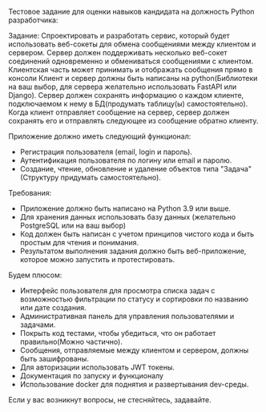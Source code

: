 Тестовое задание для оценки навыков кандидата на должность Python разработчика:

Задание:
Спроектировать и разработать сервис, который будет использовать веб-сокеты для обмена сообщениями между клиентом и сервером.
Сервер должен поддерживать несколько веб-сокет соединений одновременно и обмениваться сообщениями с клиентом.
Клиентская часть может принимать и отображать сообщения прямо в консоли
Клиент и сервер должны быть написаны на python(Библиотеки на ваш выбор, для сервера желательно использовать FastAPI или Django).
Сервер должен сохранять информацию о каждом клиенте, подключаемом к нему в БД(продумать таблицу(ы) самостоятельно).
Когда клиент отправляет сообщение на сервер, сервер должен сохранять его и отправлять следующее из сообщение обратно клиенту. 

Приложение должно иметь следующий функционал:
- Регистрация пользователя (email, login и пароль).
- Аутентификация пользователя по логину или email и паролю.
- Создание, чтение, обновление и удаление объектов типа "Задача"(Структуру придумать самостоятельно).

Требования:
- Приложение должно быть написано на Python 3.9 или выше.
- Для хранения данных использовать базу данных (желательно PostgreSQL или на ваш выбор)
- Код должен быть написан с учетом принципов чистого кода и быть простым для чтения и понимания.
- Результатом выполнения задания должно быть веб-приложение, которое можно запустить и протестировать.

Будем плюсом:
- Интерфейс пользователя для просмотра списка задач с возможностью фильтрации по статусу и сортировки по названию или дате создания.
- Административная панель для управления пользователями и задачами.
- Покрыть код тестами, чтобы убедиться, что он работает правильно(Можно частично).
- Сообщения, отправляемые между клиентом и сервером, должны быть зашифрованы.
- Для авторизации использовать JWT токены.
- Документация по запуску и функционалу
- Использование docker для поднятия и развертывания dev-среды.


Если у вас возникнут вопросы, не стесняйтесь, задавайте.


